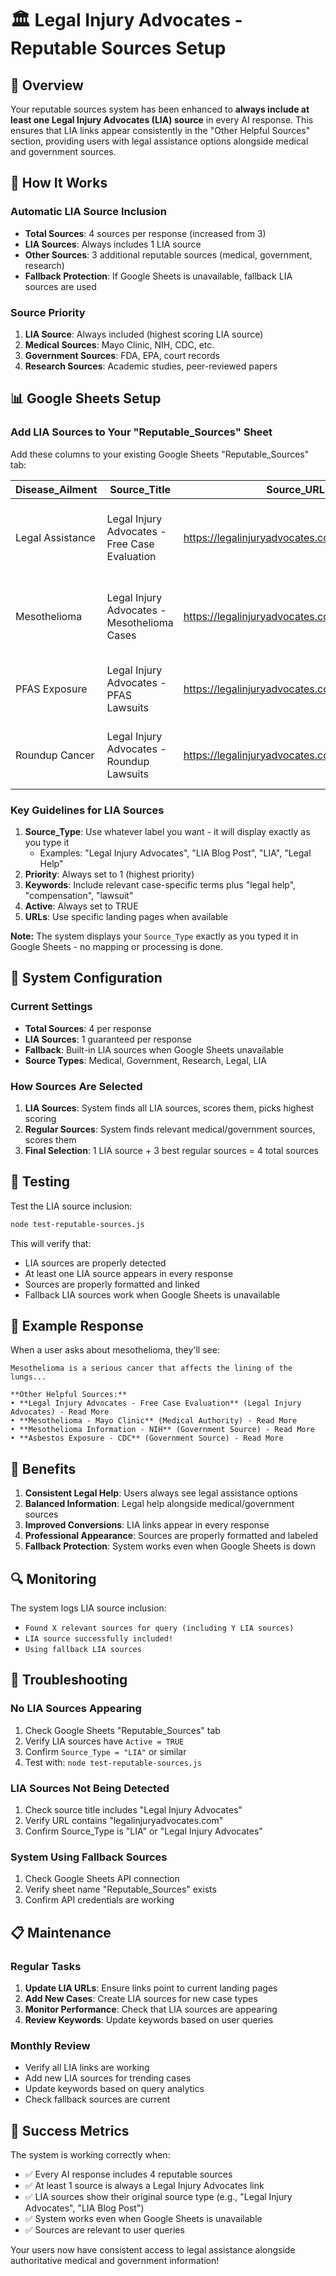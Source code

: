 # 🏛️ Legal Injury Advocates - Reputable Sources Setup

## 🎯 Overview

Your reputable sources system has been enhanced to **always include at least one Legal Injury Advocates (LIA) source** in every AI response. This ensures that LIA links appear consistently in the "Other Helpful Sources" section, providing users with legal assistance options alongside medical and government sources.

## 🚀 How It Works

### Automatic LIA Source Inclusion
- **Total Sources**: 4 sources per response (increased from 3)
- **LIA Sources**: Always includes 1 LIA source
- **Other Sources**: 3 additional reputable sources (medical, government, research)
- **Fallback Protection**: If Google Sheets is unavailable, fallback LIA sources are used

### Source Priority
1. **LIA Source**: Always included (highest scoring LIA source)
2. **Medical Sources**: Mayo Clinic, NIH, CDC, etc.
3. **Government Sources**: FDA, EPA, court records
4. **Research Sources**: Academic studies, peer-reviewed papers

## 📊 Google Sheets Setup

### Add LIA Sources to Your "Reputable_Sources" Sheet

Add these columns to your existing Google Sheets "Reputable_Sources" tab:

| Disease_Ailment | Source_Title | Source_URL | Source_Type | Priority | Keywords | Description | Last_Updated | Active |
|-----------------|--------------|------------|-------------|----------|----------|-------------|--------------|--------|
| Legal Assistance | Legal Injury Advocates - Free Case Evaluation | https://legalinjuryadvocates.com | LIA | 1 | legal help, injury claims, compensation, lawsuit, legal advice, case evaluation | Free case evaluation and legal assistance for injury claims | 2024-01-15 | TRUE |
| Mesothelioma | Legal Injury Advocates - Mesothelioma Cases | https://legalinjuryadvocates.com/mesothelioma | LIA | 1 | mesothelioma, asbestos, legal help, compensation | Specialized legal assistance for mesothelioma cases | 2024-01-15 | TRUE |
| PFAS Exposure | Legal Injury Advocates - PFAS Lawsuits | https://legalinjuryadvocates.com/pfas | LIA | 1 | pfas, forever chemicals, water contamination, legal help | Legal assistance for PFAS exposure claims | 2024-01-15 | TRUE |
| Roundup Cancer | Legal Injury Advocates - Roundup Lawsuits | https://legalinjuryadvocates.com/roundup | LIA | 1 | roundup, glyphosate, weed killer, cancer, legal help | Legal assistance for Roundup cancer cases | 2024-01-15 | TRUE |

### Key Guidelines for LIA Sources

1. **Source_Type**: Use whatever label you want - it will display exactly as you type it
   - Examples: "Legal Injury Advocates", "LIA Blog Post", "LIA", "Legal Help"
2. **Priority**: Always set to 1 (highest priority)
3. **Keywords**: Include relevant case-specific terms plus "legal help", "compensation", "lawsuit"
4. **Active**: Always set to TRUE
5. **URLs**: Use specific landing pages when available

**Note:** The system displays your `Source_Type` exactly as you typed it in Google Sheets - no mapping or processing is done.

## 🔧 System Configuration

### Current Settings
- **Total Sources**: 4 per response
- **LIA Sources**: 1 guaranteed per response
- **Fallback**: Built-in LIA sources when Google Sheets unavailable
- **Source Types**: Medical, Government, Research, Legal, LIA

### How Sources Are Selected
1. **LIA Sources**: System finds all LIA sources, scores them, picks highest scoring
2. **Regular Sources**: System finds relevant medical/government sources, scores them
3. **Final Selection**: 1 LIA source + 3 best regular sources = 4 total sources

## 🧪 Testing

Test the LIA source inclusion:

```bash
node test-reputable-sources.js
```

This will verify that:
- LIA sources are properly detected
- At least one LIA source appears in every response
- Sources are properly formatted and linked
- Fallback LIA sources work when Google Sheets is unavailable

## 📱 Example Response

When a user asks about mesothelioma, they'll see:

```
Mesothelioma is a serious cancer that affects the lining of the lungs...

**Other Helpful Sources:**
• **Legal Injury Advocates - Free Case Evaluation** (Legal Injury Advocates) - Read More
• **Mesothelioma - Mayo Clinic** (Medical Authority) - Read More
• **Mesothelioma Information - NIH** (Government Source) - Read More
• **Asbestos Exposure - CDC** (Government Source) - Read More
```

## 🎯 Benefits

1. **Consistent Legal Help**: Users always see legal assistance options
2. **Balanced Information**: Legal help alongside medical/government sources
3. **Improved Conversions**: LIA links appear in every response
4. **Professional Appearance**: Sources are properly formatted and labeled
5. **Fallback Protection**: System works even when Google Sheets is down

## 🔍 Monitoring

The system logs LIA source inclusion:
- `Found X relevant sources for query (including Y LIA sources)`
- `LIA source successfully included!`
- `Using fallback LIA sources`

## 🚨 Troubleshooting

### No LIA Sources Appearing
1. Check Google Sheets "Reputable_Sources" tab
2. Verify LIA sources have `Active = TRUE`
3. Confirm `Source_Type = "LIA"` or similar
4. Test with: `node test-reputable-sources.js`

### LIA Sources Not Being Detected
1. Check source title includes "Legal Injury Advocates"
2. Verify URL contains "legalinjuryadvocates.com"
3. Confirm Source_Type is "LIA" or "Legal Injury Advocates"

### System Using Fallback Sources
1. Check Google Sheets API connection
2. Verify sheet name "Reputable_Sources" exists
3. Confirm API credentials are working

## 📋 Maintenance

### Regular Tasks
1. **Update LIA URLs**: Ensure links point to current landing pages
2. **Add New Cases**: Create LIA sources for new case types
3. **Monitor Performance**: Check that LIA sources are appearing
4. **Review Keywords**: Update keywords based on user queries

### Monthly Review
- Verify all LIA links are working
- Add new LIA sources for trending cases
- Update keywords based on query analytics
- Check fallback sources are current

## 🎉 Success Metrics

The system is working correctly when:
- ✅ Every AI response includes 4 reputable sources
- ✅ At least 1 source is always a Legal Injury Advocates link
- ✅ LIA sources show their original source type (e.g., "Legal Injury Advocates", "LIA Blog Post")
- ✅ System works even when Google Sheets is unavailable
- ✅ Sources are relevant to user queries

Your users now have consistent access to legal assistance alongside authoritative medical and government information! 